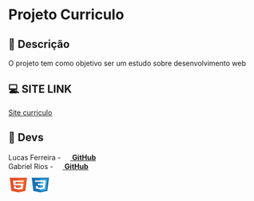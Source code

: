 # Projeto Curriculo

## 📜 Descrição
O projeto tem como objetivo ser um estudo sobre desenvolvimento web

## 💻 SITE LINK
[Site curriculo][link.site]

## 👥 Devs
Lucas Ferreira - [<img src=https://cdn.iconscout.com/icon/free/png-256/github-163-761603.png width="15" height="15"/> **GitHub**][link.github.lusca] </br>
Gabriel Rios - [<img src=https://cdn.iconscout.com/icon/free/png-256/github-163-761603.png width="15" height="15"/> **GitHub**][link.github.gab] </br>


<div style="display: inline_block">
    <img align="center" alt="HTML" height="30" width="40" src="https://raw.githubusercontent.com/devicons/devicon/master/icons/html5/html5-original.svg">
  <img align="center" alt="CSS" height="30" width="40" src="https://raw.githubusercontent.com/devicons/devicon/master/icons/css3/css3-original.svg">
</div>


[link.site]: <https://lucasfelip.github.io/curriculo/>
[link.github.lusca]: <https://github.com/LucasFelip>
[link.github.gab]: <>